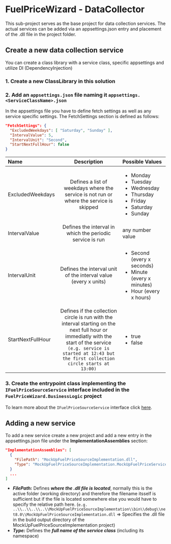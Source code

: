 # FuelPriceWizard - DataCollector
This sub-project serves as the base project for data collection services. The actual services can be added via an appsettings.json entry and placement of the .dll file in the project folder.

## Create a new data collection service
You can create a class library with a service class, specific appsettings and utilize DI (DependencyInjection)

### 1. Create a new ClassLibrary in this solution
### 2. Add an ``appsettings.json`` file naming it ``appsettings.<ServiceClassName>.json``
In the appsettings file you have to define fetch settings as well as any service specific settings.
The FetchSettings section is defined as follows:

```json
"FetchSettings": {
  "ExcludedWeekdays": [ "Saturday", "Sunday" ],
  "IntervalValue": 5,
  "IntervalUnit": "Second",
  "StartNextFullHour": false
}
```

| Name | Description | Possible Values |
| :- | :-:         | :-    |
| ExcludedWeekdays | Defines a list of weekdays where the service is not run or where the service is skipped | <ul><li>Monday</li><li>Tuesday</li><li>Wednesday</li><li>Thursday</li><li>Friday</li><li>Saturday</li><li>Sunday</li></ul> |
| IntervalValue | Defines the interval in which the periodic service is run | any number value |
| IntervalUnit | Defines the interval unit of the interval value (every x units) | <ul><li>Second (every x seconds)</li><li>Minute (every x minutes)</li><li>Hour (every x hours)</li></ul> |
| StartNextFullHour | Defines if the collection circle is run with the interval starting on the next full hour or immediatly with the start of the service<br>``(e.g. service is started at 12:43 but the first collection circle starts at 13:00)`` | <ul><li>true</li><li>false</li></ul> |

### 3. Create the entrypoint class implementing the ``IFuelPriceSourceService`` interface included in the ``FuelPriceWizard.BusinessLogic`` project

To learn more about the ``IFuelPriceSourceService`` interface click [here](../FuelPriceWizard.BusinessLogic/IFuelPriceSourceService.cs).

## Adding a new service
To add a new service create a new project and add a new entry in the appsettings.json file under the **ImplementationAssemblies** section:

```json
"ImplementationAssemblies": [
  {
    "FilePath": "MockUpFuelPriceSourceImplementation.dll",
    "Type": "MockUpFuelPriceSourceImplementation.MockUpFuelPriceService"
  }
  ...
]
```

- ***FilePath:*** Defines ***where the .dll file is located***, normally this is the active folder (working directory) and therefore the filename itsself is sufficient but if the file is located somewhere else you would have to specify the relative path here. (``e.g. ..\\..\\..\\..\\MockUpFuelPriceSourceImplementation\\bin\\debug\\net8.0\\MockUpFuelPriceSourceImplementation.dll`` => Specifies the .dll file in the build output directory of the MockUpFuelPriceSourceImplementation project)
- ***Type:*** Defines the ***full name of the service class*** (including its namespace)
